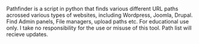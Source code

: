 Pathfinder is a script in python that finds various different URL paths acrossed various types of websites, including Wordpress, Joomla, Drupal. Find Admin panels, File managers, upload paths etc. For educational use only. I take no responsibility for the use or misuse of this tool. Path list will recieve updates.
